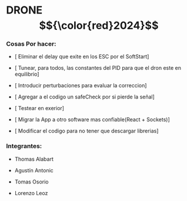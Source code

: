 # DRONE $${\color{red}2024}$$ 

### Cosas Por hacer:

- [ Eliminar el delay que exite en los ESC por el SoftStart]

- [ Tunear, para todos, las constantes del PID para que el dron este en equilibrio]

- [ Introducir perturbaciones para evaluar la correccion]

- [ Agregar a el codigo un safeCheck por si pierde la señal]

- [ Testear en exerior]

- [ Migrar la App a otro software mas confiable(React + Sockets)]

- [ Modificar el codigo para no tener que descargar librerias]


### Integrantes:

- Thomas Alabart

- Agustín Antonic

- Tomas Osorio

- Lorenzo Leoz